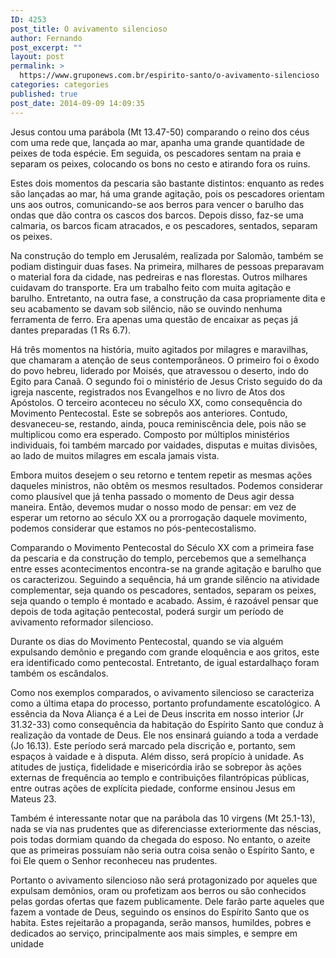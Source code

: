 ```yaml
---
ID: 4253
post_title: O avivamento silencioso
author: Fernando
post_excerpt: ""
layout: post
permalink: >
  https://www.gruponews.com.br/espirito-santo/o-avivamento-silencioso
categories: categories
published: true
post_date: 2014-09-09 14:09:35
---
```

Jesus contou uma parábola (Mt 13.47-50) comparando o reino dos céus com uma rede que, lançada ao mar, apanha uma grande quantidade de peixes de toda espécie. Em seguida, os pescadores sentam na praia e separam os peixes, colocando os bons no cesto e atirando fora os ruins.

Estes dois momentos da pescaria são bastante distintos: enquanto as redes são lançadas ao mar, há uma grande agitação, pois os pescadores orientam uns aos outros, comunicando-se aos berros para vencer o barulho das ondas que dão contra os cascos dos barcos. Depois disso, faz-se uma calmaria, os barcos ficam atracados, e os pescadores, sentados, separam os peixes.

Na construção do templo em Jerusalém, realizada por Salomão, também se podiam distinguir duas fases. Na primeira, milhares de pessoas preparavam o material fora da cidade, nas pedreiras e nas florestas. Outros milhares cuidavam do transporte. Era um trabalho feito com muita agitação e barulho. Entretanto, na outra fase, a construção da casa propriamente dita e seu acabamento se davam sob silêncio, não se ouvindo nenhuma ferramenta de ferro. Era apenas uma questão de encaixar as peças já dantes preparadas (1 Rs 6.7).

Há três momentos na história, muito agitados por milagres e maravilhas, que chamaram a atenção de seus contemporâneos. O primeiro foi o êxodo do povo hebreu, liderado por Moisés, que atravessou o deserto, indo do Egito para Canaã. O segundo foi o ministério de Jesus Cristo seguido do da igreja nascente, registrados nos Evangelhos e no livro de Atos dos Apóstolos. O terceiro aconteceu no século XX, como consequência do Movimento Pentecostal. Este se sobrepôs aos anteriores. Contudo, desvaneceu-se, restando, ainda, pouca reminiscência dele, pois não se multiplicou como era esperado. Composto por múltiplos ministérios individuais, foi também marcado por vaidades, disputas e muitas divisões, ao lado de muitos milagres em escala jamais vista.

Embora muitos desejem o seu retorno e tentem repetir as mesmas ações daqueles ministros, não obtêm os mesmos resultados. Podemos considerar como plausível que já tenha passado o momento de Deus agir dessa maneira. Então, devemos mudar o nosso modo de pensar: em vez de esperar um retorno ao século XX ou a prorrogação daquele movimento, podemos considerar que estamos no pós-pentecostalismo.

Comparando o Movimento Pentecostal do Século XX com a primeira fase da pescaria e da construção do templo, percebemos que a semelhança entre esses acontecimentos encontra-se na grande agitação e barulho que os caracterizou. Seguindo a sequência, há um grande silêncio na atividade complementar, seja quando os pescadores, sentados, separam os peixes, seja quando o templo é montado e acabado. Assim, é razoável pensar que depois de toda agitação pentecostal, poderá surgir um período de avivamento reformador silencioso.

Durante os dias do Movimento Pentecostal, quando se via alguém expulsando demônio e pregando com grande eloquência e aos gritos, este era identificado como pentecostal. Entretanto, de igual estardalhaço foram também os escândalos.

Como nos exemplos comparados, o avivamento silencioso se caracteriza como a última etapa do processo, portanto profundamente escatológico. A essência da Nova Aliança é a Lei de Deus inscrita em nosso interior (Jr 31.32-33) como consequência da habitação do Espírito Santo que conduz à realização da vontade de Deus. Ele nos ensinará guiando a toda a verdade (Jo 16.13). Este período será marcado pela discrição e, portanto, sem espaços à vaidade e à disputa. Além disso, será propício à unidade. As atitudes de justiça, fidelidade e misericórdia irão se sobrepor às ações externas de frequência ao templo e contribuições filantrópicas públicas, entre outras ações de explícita piedade, conforme ensinou Jesus em Mateus 23.

Também é interessante notar que na parábola das 10 virgens (Mt 25.1-13), nada se via nas prudentes que as diferenciasse exteriormente das néscias, pois todas dormiam quando da chegada do esposo. No entanto, o azeite que as primeiras possuíam não seria outra coisa senão o Espírito Santo, e foi Ele quem o Senhor reconheceu nas prudentes.

Portanto o avivamento silencioso não será protagonizado por aqueles que expulsam demônios, oram ou profetizam aos berros ou são conhecidos pelas gordas ofertas que fazem publicamente. Dele farão parte aqueles que fazem a vontade de Deus, seguindo os ensinos do Espírito Santo que os habita. Estes rejeitarão a propaganda, serão mansos, humildes, pobres e dedicados ao serviço, principalmente aos mais simples, e sempre em unidade